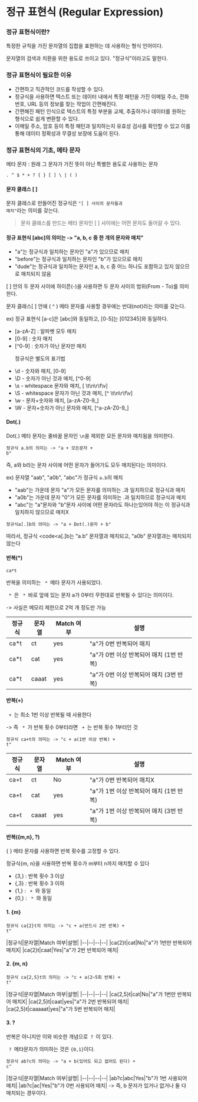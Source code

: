 # 정규 표현식 (Regular Expression)

### 정규 표현식이란?
특정한 규칙을 가진 문자열의 집합을 표현하는 데 사용하는 형식 언어이다.<p>
문자열의 검색과 치환을 위한 용도로 쓰이고 있다.
"정규식"이라고도 말한다.

### 정규 표현식이 필요한 이유
- 간편하고 직관적인 코드를 작성할 수 있다.
- 정규식을 사용하면 텍스트 또는 데이터 내에서 특정 패턴을 가진 이메일 주소, 전화번호, URL 등의 정보를 찾는 작업이 간편해진다.
- 간편해진 패턴 인식으로 텍스트의 특정 부분을 교체, 추출하거나 데이터를 원하는 형식으로 쉽게 변환할 수 있다.
- 이메일 주소, 암호 등이 특정 패턴과 일치하는지 유효성 검사를 확인할 수 있고 이를 통해 데이터 정확성과 무결성 보장에 도움이 된다.

### 정규 표현식의 기초, 메타 문자
메타 문자 : 원래 그 문자가 가진 뜻이 아닌 특별한 용도로 사용하는 문자<p>
<code>. ^ $ * + ? { } [ ] \ | ( )</code>


#### 문자 클래스 [ ]
문자 클래스로 만들어진 정규식은 <code>"[ ] 사이의 문자들과 매치"</code>라는 의미를 갖는다.
>문자 클래스를 만드는 메타 문자인 [ ] 사이에는 어떤 문자도 들어갈 수 있다.<p>

#### 정규 표현식 [abc]의 의미는 -> "a, b, c 중 한 개의 문자와 매치"
- "a"는 정규식과 일치하는 문자인 "a"가 있으므로 매치
- "before"는 정규식과 일치하는 문자인 "b"가 있으므로 매치
- "dude"는 정규식과 일치하는 문자인 a, b, c 중 어느 하나도 포함하고 있지 않으므로 매치되지 않음<p>

[ ] 안의 두 문자 사이에 하이픈(-)을 사용하면 두 문자 사이의 범위(From - To)를 의미한다. <p>
문자 클래스[ ] 안에 ( ^ ) 메타 문자를 사용할 경우에는 반대(not)라는 의미를 갖는다.<p>
ex) 정규 표현식 [a-c]은 [abc]와 동일하고, [0-5]는 [012345]와 동일하다.
- [a-zA-Z] : 알파벳 모두 매치
- [0-9] : 숫자 매치
- [^0-9] : 숫자가 아닌 문자만 매치 <p>
정규식은 별도의 표기법
- \d - 숫자와 매치, [0-9]
- \D - 숫자가 아닌 것과 매치, [^0-9]
- \s - whitespace 문자와 매치, [ \t\n\r\f\v] 
- \S - whitespace 문자가 아닌 것과 매치, [^ \t\n\r\f\v]
- \w - 문자+숫자와 매치, [a-zA-Z0-9_]
- \W - 문자+숫자가 아닌 문자와 매치, [^a-zA-Z0-9_]


#### Dot(.)
Dot(.) 메타 문자는 줄바꿈 문자인 <code>\n</code>을 제외한 모든 문자와 매치됨을 의미한다.<p>
<code>정규식 a.b의 의미는 -> "a + 모든문자 + b"</code><p>
즉, a와 b라는 문자 사이에 어떤 문자가 들어가도 모두 매치된다는 의미이다.<p>
ex) 문자열 "aab", "a0b", "abc"가 정규식 <code>a.b</code>의 매치
- "aab"는 가운데 문자 "a"가 모든 문자를 의미하는 .과 일치하므로 정규식과 매치
- "a0b"는 가운데 문자 "0"가 모든 문자를 의미하는 .과 일치하므로 정규식과 매치
- "abc"는 "a"문자와 "b"문자 사이에 어떤 문자라도 하나는있어야 하는 이 정규식과 일치하지 않으므로 매치X<p>

<code>정규식a[.]b의 의미는 -> "a + Dot(.)문자 + b"</code><p>
따라서, 정규식 <code<a[.]b</code>는 "a.b" 문자열과 매치되고, "a0b" 문자열과는 매치되지 않는다<p>


#### 반복(*)
<code>ca*t</code><p>
 반복을 의미하는 <code> * </code>메타 문자가 사용되었다.<p>
 <code> * </code>은 <code> * </code>바로 앞에 있는 문자 a가 0부터 무한대로 반복될 수 있다는 의미이다.<p>
-> 사실은 메모리 제한으로 2억 개 정도만 가능<p>

|정규식|문자열|Match 여부|설명|
|--|--|--|--|
|ca*t|ct|yes|"a"가 0번 반복되어 매치|
|ca*t|cat|yes|"a"가 0번 이상 반복되어 매치 (1번 반복)|
|ca*t|caaat|yes|"a"가 0번 이상 반복되어 매치 (3번 반복)|


#### 반복(+)
<CODE> + </CODE>는 최소 1번 이상 반복될 때 사용한다<p>
-> 즉 <code> * </code>가 반복 횟수 0부터라면 <CODE> + </CODE>는 반복 횟수 1부터인 것<p>
<code>정규식 ca+t의 의미는 -> "c + a(1번 이상 반복) + t"</code><p>

|정규식|문자열|Match 여부|설명|
|--|--|--|--|
|ca+t|ct|No|"a"가 0번 반복되어 매치X|
|ca+t|cat|yes|"a"가 1번 이상 반복되어 매치 (1번 반복)|
|ca+t|caaat|yes|"a"가 1번 이상 반복되어 매치 (3번 반복)|


#### 반복({m,n}, ?)
{ } 메타 문자를 사용하면 반복 횟수를 고정할 수 있다.<p>
정규식{m, n}을 사용하면 반복 횟수가 m부터 n까지 매치할 수 있다<p>
- {3,} : 반복 횟수 3 이상
- {,3} : 반복 횟수 3 이하
- {1,} : <CODE> + </CODE>와 동일
- {0,} : <CODE> * </CODE>와 동일

#### 1. {m}
<code>정규식 ca{2}t의 의미는 -> "c + a(반드시 2번 반복) + t"</code><p>
|정규식|문자열|Match 여부|설명|
|--|--|--|--|
|ca{2}t|cat|No|"a"가 1번만 반복되어 매치X|
|ca{2}t|caat|Yes|"a"가 2번 반복되어 매치|

#### 2. {m, n}
<code>정규식 ca{2,5}t의 의미는 -> "c + a(2~5회 반복) + t"</code><p>
|정규식|문자열|Match 여부|설명|
|--|--|--|--|
|ca{2,5}t|cat|No|"a"가 1번만 반복되어 매치X|
|ca{2,5}t|caat|yes|"a"가 2번 반복되어 매치|
|ca{2,5}t|caaaaat|yes|"a"가 5번 반복되어 매치|

#### 3. ?
반복은 아니지만 이와 비슷한 개념으로<code> ? </code>이 있다.<p>
<code> ? </code>메타문자가 의미하는 것은 <code>{0,1}</code>이다.<p><p>

<code>정규식 ab?c의 의미는 -> "a + b(있어도 되고 없어도 된다) + c"</code><p>
|정규식|문자열|Match 여부|설명|
|--|--|--|--|
|ab?c|abc|Yes|"b"가 1번 사용되어 매치|
|ab?c|ac|Yes|"b"가 0번 사용되어 매치|
-> 즉, b 문자가 있거나 없거나 둘 다 매치되는 경우이다.
